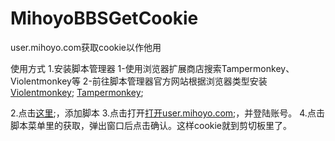 # MihoyoBBSGetCookie

user.mihoyo.com获取cookie以作他用

使用方式
    1.安装脚本管理器
        1-使用浏览器扩展商店搜索Tampermonkey、Violentmonkey等
        2-前往脚本管理器官方网站根据浏览器类型安装
            [Violentmonkey](https://violentmonkey.github.io/get-it/);
            [Tampermonkey](https://www.tampermonkey.net/);

2.点击[这里](https://jsd.cdn.zzko.cn/gh/a776058959/MihoyoBBSGetCookie@main/mihoyo.com%E8%8E%B7%E5%8F%96cookie.user.js);，添加脚本
3.点击打开[打开user.mihoyo.com](https://user.mihoyo.com/);，并登陆账号。
4.点击脚本菜单里的获取，弹出窗口后点击确认。这样cookie就到剪切板里了。
